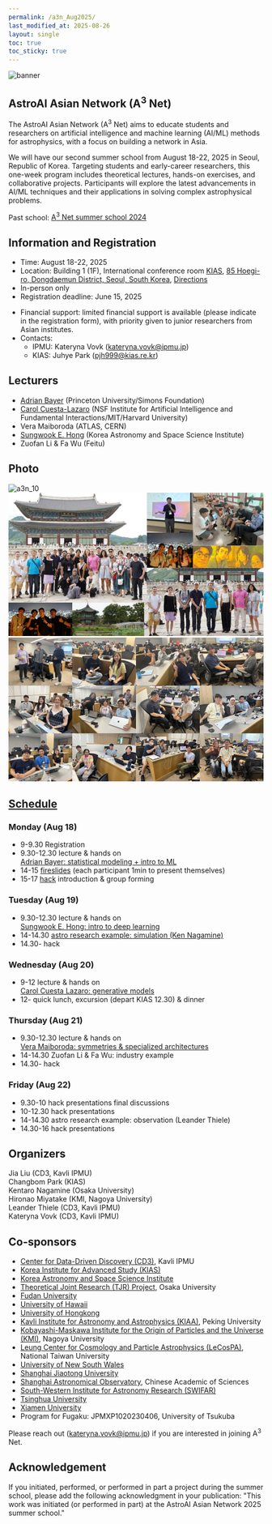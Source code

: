```yaml
---
permalink: /a3n_Aug2025/
last_modified_at: 2025-08-26
layout: single
toc: true
toc_sticky: true
---
```


![banner](/_images/a3n_summerschool2025.png)

## AstroAI Asian Network (A<sup>3</sup> Net)
The AstroAI Asian Network (A<sup>3</sup> Net) aims to educate students and researchers on artificial intelligence and machine learning (AI/ML) methods for astrophysics, with a focus on building a network in Asia. 

We will have our second summer school from August 18-22, 2025 in Seoul, Republic of Korea. Targeting students and early-career researchers, this one-week program includes theoretical lectures, hands-on exercises, and collaborative projects. Participants will explore the latest advancements in AI/ML techniques and their applications in solving complex astrophysical problems. 

Past school: [A<sup>3</sup> Net summer school 2024](https://cd3.ipmu.jp/a3n_Sep2024)

## Information and Registration

* Time: August 18-22, 2025
* Location:  Building 1 (1F), International conference room [KIAS](https://www.kias.re.kr/kias/main/main.do), [85 Hoegi-ro, Dongdaemun District, Seoul, South Korea](https://maps.app.goo.gl/equzfxgdsnF9tzyHA), [Directions](_images/How_to_Access_KIAS.pdf)
* In-person only
* Registration deadline: June 15, 2025
<!--- * Registration form: [link](https://forms.gle/4Z1K3Wt5ioQHf2wD9)--->
* Financial support: limited financial support is available (please indicate in the registration form), with priority given to junior researchers from Asian institutes.
* Contacts: 
  - IPMU: Kateryna Vovk (kateryna.vovk@ipmu.jp) 
  - KIAS: Juhye Park (pjh999@kias.re.kr)
<!--- * Slack and Zoom: please find the info in the announcement email --->
<!--- List of participants --->

## Lecturers

* [Adrian Bayer](https://adrianbayer.github.io/) (Princeton University/Simons Foundation)
* [Carol Cuesta-Lazaro](https://florpi.github.io/index.html) (NSF Institute for Artificial Intelligence and Fundamental Interactions/MIT/Harvard University)
* Vera Maiboroda (ATLAS, CERN)
* [Sungwook E. Hong](https://cosmology.kasi.re.kr/members.php?member=swhong) (Korea Astronomy and Space Science Institute)
* Zuofan Li & Fa Wu (Feitu)

## Photo
![a3n_10](_images/GroupPhoto2.jpg)
![a3n_11](_images/a3n_2025_Seoul_misc.png)
![a3n_12](_images/a3n_2025_Seoul_groups.png)

## [Schedule](https://github.com/IPMUCD3/a3net_2025)

### Monday (Aug 18)
* 9-9.30 Registration
* 9.30-12.30 lecture & hands on\
[Adrian Bayer: statistical modeling + intro to ML](https://github.com/IPMUCD3/a3net_2025/blob/main/Lecture_Day1_Bayer)
* 14-15 [fireslides](https://docs.google.com/presentation/d/1Wg5homy8QXrAVflASDlO8te66qzTsT6DtLtyvOJrSm4) (each participant 1min to present themselves)
* 15-17 [hack](https://github.com/IPMUCD3/a3net_2025/blob/main/Hack) introduction & group forming

### Tuesday (Aug 19)
* 9.30-12.30 lecture & hands on\
[Sungwook E. Hong: intro to deep learning](https://github.com/IPMUCD3/a3net_2025/blob/main/Lecture_Day2_Hong)
* 14-14.30 [astro research example: simulation (Ken Nagamine)](https://github.com/IPMUCD3/a3net_2025/blob/main/applications/research_simulations_Nagamine.pdf)
* 14.30- hack

### Wednesday (Aug 20)
* 9-12 lecture & hands on\
[Carol Cuesta Lazaro: generative models](https://github.com/IPMUCD3/a3net_2025/blob/main/Lecture_Day3_CuestaLazaro)
* 12- quick lunch, excursion (depart KIAS 12.30) & dinner

### Thursday (Aug 21)
* 9.30-12.30 lecture & hands on\
[Vera Maiboroda: symmetries & specialized architectures](https://github.com/IPMUCD3/a3net_2025/blob/main/Lecture_Day4_Maiboroda)
* 14-14.30 Zuofan Li & Fa Wu: industry example
* 14.30- hack

### Friday (Aug 22)
* 9.30-10 hack presentations final discussions
* 10-12.30 hack presentations
* 14-14.30 astro research example: observation (Leander Thiele)
* 14.30-16 hack presentations

## Organizers

Jia Liu (CD3, Kavli IPMU)\
Changbom Park (KIAS)\
Kentaro Nagamine (Osaka University)\
Hironao Miyatake (KMI, Nagoya University)\
Leander Thiele (CD3, Kavli IPMU)\
Kateryna Vovk (CD3, Kavli IPMU)

## Co-sponsors

* [Center for Data-Driven Discovery (CD3)](https://cd3.ipmu.jp/), Kavli IPMU
* [Korea Institute for Advanced Study (KIAS)](https://www.kias.re.kr/)
* [Korea Astronomy and Space Science Institute](https://www.kasi.re.kr/eng/index) 
* [Theoretical Joint Research (TJR) Project](https://www.phys.sci.osaka-u.ac.jp/nambu/tjr/), Osaka University
* [Fudan University](https://phys.fudan.edu.cn/)
* [University of Hawaii](https://www.ifa.hawaii.edu/)
* [University of Hongkong](https://www.physics.hku.hk/research/research_groups/astronomy/)
* [Kavli Institute for Astronomy and Astrophysics (KIAA)](https://kiaa.pku.edu.cn/), Peking University
* [Kobayashi-Maskawa Institute for the Origin of Particles and the Universe (KMI)](https://www.kmi.nagoya-u.ac.jp/eng/), Nagoya University
* [Leung Center for Cosmology and Particle Astrophysics (LeCosPA)](https://www.lecospa.ntu.edu.tw/), National Taiwan University
* [University of New South Wales](https://www.unsw.edu.au/)
* [Shanghai Jiaotong University](https://www.physics.sjtu.edu.cn/en/)
* [Shanghai Astronomical Observatory](http://english.shao.cas.cn/), Chinese Academic of Sciences
* [South-Western Institute for Astronomy Research (SWIFAR)](http://www.swifar.ynu.edu.cn/)
* [Tsinghua University](https://astro.tsinghua.edu.cn/)
* [Xiamen University](https://en.xmu.edu.cn/main.htm) 
* Program for Fugaku: JPMXP1020230406, University of Tsukuba

Please reach out (kateryna.vovk@ipmu.jp) if you are interested in joining A<sup>3</sup> Net.

## Acknowledgement

If you initiated, performed, or performed in part a project during the summer school, please add the following acknowledgment in your publication: "This work was initiated (or performed in part) at the AstroAI Asian Network 2025 summer school."
